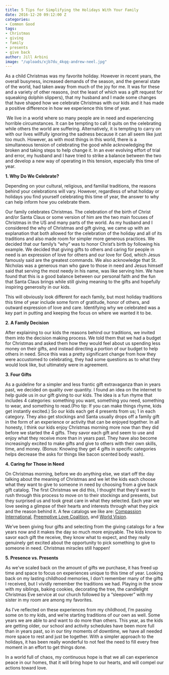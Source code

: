 ```yaml
---
title: 5 Tips for Simplifying the Holidays With Your Family
date: 2016-12-20 09:12:00 Z
categories:
- Common Good
tags:
- Christmas
- giving
- family
- presents
- give back
author: Jill Arbini
image: "/uploads/xjb7du_4kqq-andrew-neel.jpg"
---
```



As a child Christmas was my favorite holiday. However in recent years, the overall busyness, increased demands of the season, and the general state of the world, had taken away from much of the joy for me. It was for these and a variety of other reasons, (not the least of which was a gift request for squeaking dolphin slippers), that my husband and I made some changes that have shaped how we celebrate Christmas with our kids and it has made a positive difference in how we experience this time of year. 

<!-- more -->

 We live in a world where so many people are in need and experiencing horrible circumstances. It can be tempting to call it quits on the celebrating while others the world are suffering. Alternatively, it is tempting to carry on with our lives willfully ignoring the sadness because it can all seem like just too much. However, as with most things in this world, there is a simultaneous tension of celebrating the good while acknowledging the broken and taking steps to help change it. In an ever evolving effort of trial and error, my husband and I have tried to strike a balance between the two and develop a new way of operating in this tension, especially this time of year.

**1. Why Do We Celebrate?**

Depending on your cultural, religious, and familial traditions, the reasons behind your celebrations will vary. However, regardless of what holiday or holidays you find yourself celebrating this time of year, the answer to why can help inform how you celebrate them.

Our family celebrates Christmas. The celebration of the birth of Christ and/or Santa Claus or some version of him are the two main focuses of Christmas in the US and many parts of the world.  As my husband and I considered the why of Christmas and gift giving, we came up with an explanation that both allowed for the celebration of the holiday and all of its traditions and also made room for simpler more generous practices. We decided that our family’s “why” was to honor Christ’s birth by following his example. We decided that giving gifts to others and caring for people in need is an expression of love for others and our love for God, which Jesus famously said are the greatest commands. We also acknowledge that St. Nicholas was a generous man who gave to those in need and Jesus himself said that serving the most needy in his name, was like serving him. We have found that this is a good balance between our personal faith and the fun that Santa Claus brings while still giving meaning to the gifts and hopefully inspiring generosity in our kids. 

This will obviously look different for each family, but most holiday traditions this time of year include some form of gratitude, honor of others, and outward expression of love and care. Identifying why we celebrated was a key part in putting and keeping the focus on where we wanted it to be. 

**2. A Family Decision** 

After explaining to our kids the reasons behind our traditions, we invited them into the decision making process. We told them that we had a budget for Christmas and asked them how they would feel about us spending less money on their gifts, and instead directing a portion of our budget to help others in need. Since this was a pretty significant change from how they were accustomed to celebrating, they had some questions as to what they would look like, but ultimately were in agreement. 

**3. Four Gifts**

As a guideline for a simpler and less frantic gift extravaganza than in years past, we decided on quality over quantity. I found an idea on the internet to help guide us in our gift giving to our kids.  The idea is a fun rhyme that includes 4 categories: something you want, something you need, something to wear, and something to read.(Pro tip: If you can make things rhyme, kids get instantly excited.) So our kids each get 4 presents from us; 1 in each category. They also get stockings and Santa usually drops off a family gift in the form of an experience or activity that can be enjoyed together. In all honesty, I think our kids enjoy Christmas morning more now than they did before we started the 4 gifts. They savor each gift and seem to use and enjoy what they receive more than in years past. They have also become increasingly excited to make gifts and give to others with their own skills, time, and money. (Bonus: Knowing they get 4 gifts in specific categories helps decrease the asks for things like bacon scented body wash). 

**4. Caring for Those in Need**

On Christmas morning, before we do anything else, we start off the day talking about the meaning of Christmas and we let the kids each choose what they want to give to someone in need by choosing from a give back gift catalog. The first Christmas we did this, I thought that they’d want to rush through this process to move on to their stockings and presents, but they surprised us and took great care in what they selected. Each year we love seeing a glimpse of their hearts and interests through what they pick and the reason behind it. A few catalogs we like are:  [Compassion International](https://www.compassion.com/charitable-gift-catalog.htm), [Preemptive Love Coalition](https://preemptivelove.nationbuilder.com/ann), and [World Vision](http://donate.worldvision.org/ways-to-give/gift-catalog).

We’ve been giving four gifts and selecting from the giving catalogs for a few years now and it makes the day so much more enjoyable. The kids know to savor each gift the receive, they know what to expect, and they really genuinely get excited about the opportunity to pick something to give to someone in need. Christmas miracles still happen!

**5. Presence vs. Presents**

As we’ve scaled back on the amount of gifts we purchase, it has freed up time and space to focus on experiences unique to this time of year. Looking back on my lasting childhood memories, I don’t remember many of the gifts I received, but I vividly remember the traditions we had. Playing in the snow with my siblings, baking cookies, decorating the tree, the candlelight Christmas Eve service at our church followed by a “sleepover” with my sister in my room are among my favorites. 

As I’ve reflected on these experiences from my childhood, I’m passing some on to my kids, and we’re starting traditions of our own as well. Some years we are able to and want to do more than others. This year, as the kids are getting older, our school and activity schedules have been more full than in years past, so in our tiny moments of downtime, we have all needed more space to rest and just be together. With a simpler approach to the holidays, it has been really wonderful to not feel the need to fill every free moment in an effort to get things done. 

In a world full of chaos, my continuous hope is that we all can experience peace in our homes, that it will bring hope to our hearts, and will compel our actions toward love. 